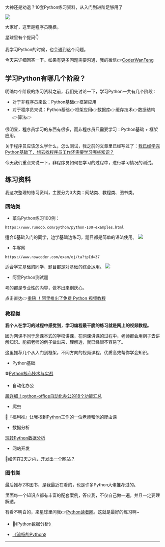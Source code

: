 大神还是劝退？10套Python练习资料，从入门到进阶足够用了

![](https://files.mdnice.com/user/26656/a036dc29-2a22-4cb1-a827-e971508e9856.jpg)



大家好，这里是程序员晚枫。

星球里有个提问👇

我学习Python的时候，也会遇到这个问题。

今天来详细回答一下。如果有更多问题需要沟通，我的微信👉[CoderWanFeng](https://mp.weixin.qq.com/s/brapCp8aZxIOjgE8qLWs3A)

## 学习Python有哪几个阶段？

明确每个阶段的练习资料之前，我们先讨论一下，学习Python一共有几个阶段：

- 对于非程序员来说：Python基础👉框架应用
- 对于程序员来说：Python基础👉框架应用👉数据库👉缓存技术👉数据结构👉算法👉

很明显，程序员学习的东西有很多，而非程序员只需要学习：Python基础 + 框架应用。

关于程序员应该怎么学什么，怎么测试，我之前的文章里已经写过了：[我已经学完Python基础了，想去找程序员工作还需要学习哪些知识？](https://mp.weixin.qq.com/s/OLPsHiM3s-IhiiHI8wq3mg)

今天我们重点来说一下，非程序员如何在学习的过程中，进行学习情况的测试。

## 练习资料

我这次整理的练习资料，主要分为3大类：网站类、教程类、图书类。

### 网站类

- 菜鸟Python练习100例：

``https://www.runoob.com/python/python-100-examples.html``

适合0基础入门的同学，边学基础边练习，题目都是简单的语法使用。
![](https://files.mdnice.com/user/26656/c19e79b6-13ea-42a9-bf48-24b9dd586b65.png)

- 牛客网

``https://www.nowcoder.com/exam/oj/ta?tpId=37``

适合学完基础的同学，题目都是对基础的综合运用。
![](https://files.mdnice.com/user/26656/8b6456c1-b3dd-420d-b94d-c45491ad0136.png)

- 阿里Python测试题

考的都是专业性的内容，做不出来别灰心。

点击直达👉[重磅 ！阿里推出了免费 Python 视频教程](https://mp.weixin.qq.com/s/5HWQCM8tEAPvvPWWP-DUvw)

### 教程类

**我个人在学习的过程中感觉到，学习编程最干脆的练习就是网上的视频教程。**

因为网课不同于念课本式的学校讲课，在网课讲课的过程中，老师都会用例子去讲解知识。能把老师的例子做出来，理解透，就已经很不容易了。

这里推荐几个从入门到框架，不同方向的视频课程，优质高效帮你学会知识。

- Python基础

⚽[Python核心技术与实战](https://mp.weixin.qq.com/s/UZ98PuqJ_lHUSvittZgC6g)

- 自动化办公

[超详细！python-office自动化办公的18个功能汇总](https://mp.weixin.qq.com/s/QhaUoB7Q4CJHR29uD6JSHQ)

- 爬虫

🍭[『福利推』让我找到Python工作的一位老师和他的爬虫课](https://mp.weixin.qq.com/s/dUpSxPgTRMGTb5T7-Ya9Ow)


- 数据分析

[玩转Python数据分析](https://mp.weixin.qq.com/s/5sf9rb4BPVBcLK2vg2psxg)



- 网站开发

🎷[如何在2天之内，开发出一个网站？](https://mp.weixin.qq.com/s/2BPiuy_gRA4j6CTWG7jVtQ)


### 图书类

最后推荐2本图书，是我最近在看的，也是许多Python大佬推荐过的。

里面每一个知识点都有丰富的配套案例，答应我，不仅自己做一遍，并且一定要理解透。

有看不明白的，来星球里问我👉[Python读者圈](https://mp.weixin.qq.com/s/nNhFPD-xNsp2QvFc6HWLNQ)。这就是最好的练习啊~

- 🍍[《Python数据分析》](https://mp.weixin.qq.com/s/VVGZ6iIGjtxY6K00o89LRA)

- [《流畅的Python》](https://mp.weixin.qq.com/s/xcbe3R8EaTE22j5_9OxQYw)

---